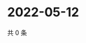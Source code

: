 # 2022-05-12

共 0 条

<!-- BEGIN WEIBO -->
<!-- 最后更新时间 Thu May 12 2022 20:37:36 GMT+0800 (China Standard Time) -->

<!-- END WEIBO -->
